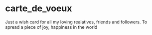 # carte_de_voeux
Just a wish card for all my loving realatives, friends and followers.
To spread a piece of joy, happiness in the world
